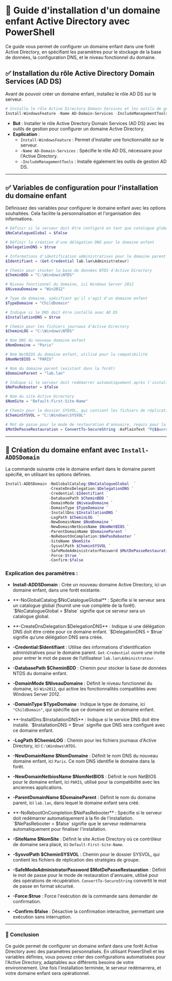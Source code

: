 # 📘 Guide d'installation d'un domaine enfant Active Directory avec PowerShell

Ce guide vous permet de configurer un domaine enfant dans une forêt Active Directory, en spécifiant les paramètres pour le stockage de la base de données, la configuration DNS, et le niveau fonctionnel du domaine.

## ✅ Installation du rôle Active Directory Domain Services (AD DS)

Avant de pouvoir créer un domaine enfant, installez le rôle AD DS sur le serveur.

```powershell
# Installe le rôle Active Directory Domain Services et les outils de gestion
Install-WindowsFeature -Name AD-Domain-Services -IncludeManagementTools
```

- **But** : Installer le rôle Active Directory Domain Services (AD DS) avec les outils de gestion pour configurer un domaine Active Directory.
- **Explication** :
  - `Install-WindowsFeature` : Permet d’installer une fonctionnalité sur le serveur.
  - `-Name AD-Domain-Services` : Spécifie le rôle AD DS, nécessaire pour l'Active Directory.
  - `-IncludeManagementTools` : Installe également les outils de gestion AD DS.

---

## ✅ Variables de configuration pour l'installation du domaine enfant

Définissez des variables pour configurer le domaine enfant avec les options souhaitées. Cela facilite la personnalisation et l'organisation des informations.

```powershell
# Définir si le serveur doit être configuré en tant que catalogue global
$NoCatalogueGlobal = $false

# Définir la création d'une délégation DNS pour le domaine enfant
$DelegationDNS = $true

# Informations d'identification administratives pour le domaine parent
$Identifiant = (Get-Credential lab.lan\Administrateur)

# Chemin pour stocker la base de données NTDS d'Active Directory
$CheminBDD = "C:\Windows\NTDS"

# Niveau fonctionnel du domaine, ici Windows Server 2012
$NiveauDomaine = "Win2012"

# Type de domaine, spécifiant qu'il s'agit d'un domaine enfant
$TypeDomaine = "ChildDomain"

# Indique si le DNS doit être installé avec AD DS
$InstallationDNS = $true

# Chemin pour les fichiers journaux d'Active Directory
$CheminLOG = "C:\Windows\NTDS"

# Nom DNS du nouveau domaine enfant
$NomDomaine = "Paris"

# Nom NetBIOS du domaine enfant, utilisé pour la compatibilité
$NomNetBIOS = "PARIS"

# Nom du domaine parent (existant dans la forêt)
$DomaineParent = "lab.lan"

# Indique si le serveur doit redémarrer automatiquement après l'installation
$NePasRebooter = $false

# Nom du site Active Directory
$NomSite = "Default-First-Site-Name"

# Chemin pour le dossier SYSVOL, qui contient les fichiers de réplication de stratégies de groupe
$CheminSYSVOL = "C:\Windows\SYSVOL"

# Mot de passe pour le mode de restauration d'annuaire, requis pour la récupération de la base de données
$MotDePasseRestauration = ConvertTo-SecureString -AsPlainText "P@$$word" -Force
```

---

## 🚀 Création du domaine enfant avec `Install-ADDSDomain`

La commande suivante crée le domaine enfant dans le domaine parent spécifié, en utilisant les options définies.

```powershell
Install-ADDSDomain -NoGlobalCatalog:$NoCatalogueGlobal  `
                   -CreateDnsDelegation:$DelegationDNS `
                   -Credential:$Identifiant `
                   -DatabasePath $CheminBDD `
                   -DomainMode $NiveauDomaine `
                   -DomainType $TypeDomaine `
                   -InstallDns:$InstallationDNS `
                   -LogPath $CheminLOG  `
                   -NewDomainName $NomDomaine `
                   -NewDomainNetbiosName $NomNetBIOS `
                   -ParentDomainName $DomaineParent `
                   -NoRebootOnCompletion:$NePasRebooter `
                   -SiteName $NomSite `
                   -SysvolPath $CheminSYSVOL `
                   -SafeModeAdministratorPassword $MotDePasseRestauration `
                   -Force:$true `
                   -Confirm:$false
```

### Explication des paramètres :

- **Install-ADDSDomain** : Crée un nouveau domaine Active Directory, ici un domaine enfant, dans une forêt existante.

- **-NoGlobalCatalog:$NoCatalogueGlobal** : Spécifie si le serveur sera un catalogue global (fournit une vue complète de la forêt). `$NoCatalogueGlobal = $false` signifie que ce serveur sera un catalogue global.

- **-CreateDnsDelegation:$DelegationDNS** : Indique si une délégation DNS doit être créée pour ce domaine enfant. `$DelegationDNS = $true` signifie qu’une délégation DNS sera créée.

- **-Credential:$Identifiant** : Utilise des informations d'identification administratives pour le domaine parent. `Get-Credential` ouvre une invite pour entrer le mot de passe de l’utilisateur `lab.lan\Administrateur`.

- **-DatabasePath $CheminBDD** : Chemin pour stocker la base de données NTDS du domaine enfant.

- **-DomainMode $NiveauDomaine** : Définit le niveau fonctionnel du domaine, ici `Win2012`, qui active les fonctionnalités compatibles avec Windows Server 2012.

- **-DomainType $TypeDomaine** : Indique le type de domaine, ici `"ChildDomain"`, qui spécifie que ce domaine est un domaine enfant.

- **-InstallDns:$InstallationDNS** : Indique si le service DNS doit être installé. `$InstallationDNS = $true` signifie que DNS sera configuré avec ce domaine enfant.

- **-LogPath $CheminLOG** : Chemin pour les fichiers journaux d'Active Directory, ici `C:\Windows\NTDS`.

- **-NewDomainName $NomDomaine** : Définit le nom DNS du nouveau domaine enfant, ici `Paris`. Ce nom DNS identifie le domaine dans la forêt.

- **-NewDomainNetbiosName $NomNetBIOS** : Définit le nom NetBIOS pour le domaine enfant, ici `PARIS`, utilisé pour la compatibilité avec les anciennes applications.

- **-ParentDomainName $DomaineParent** : Définit le nom du domaine parent, ici `lab.lan`, dans lequel le domaine enfant sera créé.

- **-NoRebootOnCompletion:$NePasRebooter** : Spécifie si le serveur doit redémarrer automatiquement à la fin de l'installation. `$NePasRebooter = $false` signifie que le serveur redémarrera automatiquement pour finaliser l'installation.

- **-SiteName $NomSite** : Définit le site Active Directory où ce contrôleur de domaine sera placé, ici `Default-First-Site-Name`.

- **-SysvolPath $CheminSYSVOL** : Chemin pour le dossier SYSVOL, qui contient les fichiers de réplication des stratégies de groupe.

- **-SafeModeAdministratorPassword $MotDePasseRestauration** : Définit le mot de passe pour le mode de restauration d'annuaire, utilisé pour des opérations de récupération. `ConvertTo-SecureString` convertit le mot de passe en format sécurisé.

- **-Force:$true** : Force l'exécution de la commande sans demander de confirmation.

- **-Confirm:$false** : Désactive la confirmation interactive, permettant une exécution sans interruption.

---

### 🎯 Conclusion

Ce guide permet de configurer un domaine enfant dans une forêt Active Directory avec des paramètres personnalisés. En utilisant PowerShell et les variables définies, vous pouvez créer des configurations automatisées pour l'Active Directory, adaptables aux différents besoins de votre environnement. Une fois l'installation terminée, le serveur redémarrera, et votre domaine enfant sera opérationnel.

